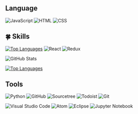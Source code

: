 ## Language
![JavaScript](https://img.shields.io/badge/JavaScript-F7DF1E?style=for-the-badge&logo=JavaScript&logoColor=white)
![HTML](https://img.shields.io/badge/HTML-239120?style=for-the-badge&logo=html5&logoColor=white)
![CSS](https://img.shields.io/badge/CSS-239120?style=for-the-badge&logo=css3&logoColor=white)

## 🍀 Skills
[![Top Languages](https://github-readme-stats.vercel.app/api/top-langs/?username=kmc6381)](https://github.com/anuraghazra/github-readme-stats)
![React](https://img.shields.io/badge/React-20232A?style=for-the-badge&logo=react&logoColor=61DAFB)
![Redux](https://img.shields.io/badge/Redux-593D88?style=for-the-badge&logo=redux&logoColor=white)

![GitHub Stats](https://github-readme-stats.vercel.app/api?username=kmc6381&show_icons=true&theme=THEME)

[![Top Languages](https://github-readme-stats.vercel.app/api/top-langs/?username=kmc6381&layout=compact)](https://github.com/kmc6381/github-readme-stats)

## Tools
![Python](https://img.shields.io/badge/Python-3776AB?style=for-the-badge&logo=Python&logoColor=white)
![GitHub](https://img.shields.io/badge/GitHub-100000?style=for-the-badge&logo=github&logoColor=white)
![Sourcetree](https://img.shields.io/badge/Sourcetree-0052CC?style=for-the-badge&logo=Sourcetree&logoColor=white)
![Todoist](https://img.shields.io/badge/Todoist-E44332?style=for-the-badge&logo=todoist&logoColor=white)
![Git](https://img.shields.io/badge/GIT-E44C30?style=for-the-badge&logo=git&logoColor=white)

![Visual Studio Code](https://img.shields.io/badge/Visual%20Studio%20Code-0078d7?style=for-the-badge&logo=visual-studio-code&logoColor=white)
![Atom](https://img.shields.io/badge/Atom-66695C?style=for-the-badge&logo=atom&logoColor=white)
![Eclipse](https://img.shields.io/badge/Eclipse-FE7A16?style=for-the-badge&logo=Eclipse&logoColor=white)
![Jupyter Notebook](https://img.shields.io/badge/Jupyter-%23FA0F00?style=for-the-badge&logo=jupyter&logoColor=white)
